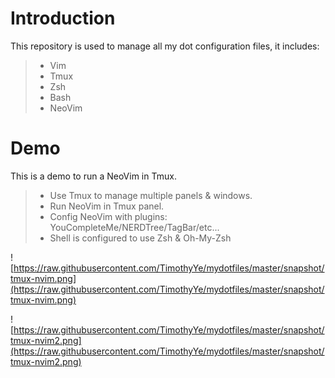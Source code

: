 # Introduction
This repository is used to manage all my dot configuration files, it includes:

>* Vim
>* Tmux
>* Zsh
>* Bash
>* NeoVim

# Demo
This is a demo to run a NeoVim in Tmux.

>* Use Tmux to manage multiple panels & windows.
>* Run NeoVim in Tmux panel.
>* Config NeoVim with plugins: YouCompleteMe/NERDTree/TagBar/etc...
>* Shell is configured to use Zsh & Oh-My-Zsh

![https://raw.githubusercontent.com/TimothyYe/mydotfiles/master/snapshot/tmux-nvim.png](https://raw.githubusercontent.com/TimothyYe/mydotfiles/master/snapshot/tmux-nvim.png)

![https://raw.githubusercontent.com/TimothyYe/mydotfiles/master/snapshot/tmux-nvim2.png](https://raw.githubusercontent.com/TimothyYe/mydotfiles/master/snapshot/tmux-nvim2.png)
